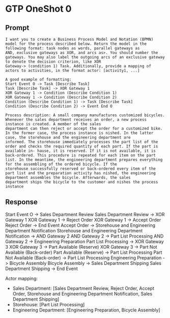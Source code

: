 # GTP OneShot 0

## Prompt 

    I want you to create a Business Process Model and Notation (BPMN) model for the process described below. Return the model in the following format: task nodes as words, parallel gateways as 
    AND, exclusive gateways as XOR, and arcs as>. You should number the gateways. You may also label the outgoing arcs of an exclusive gateway to denote the decision criterion, like XOR 
    Gateway-> (condition 1) Task. Additionally, provide a mapping of actors to activities, in the format actor: [activity1, ...]

    A good example of formatting:
    Start Event O -> Task [Describe Task]
    Task [Describe Task] -> XOR Gateway 1
    XOR Gateway 1 -> Condition (Describe Condition 1)
    XOR Gateway 1 -> Condition (Describe Condition 2)
    Condition (Describe Condition 1) -> Task [Describe Task]
    Condition (Describe Condition 2) -> Event End O

    Process description: A small company manufactures customized bicycles. Whenever the sales department receives an order, a new process instance is created. A member of the sales 
    department can then reject or accept the order for a customized bike. In the former case, the process instance is nished. In the latter case, the storehouse and the engineering department are 
    informed. The storehouse immediately processes the part list of the order and checks the required quantity of each part. If the part is available in- hause, it is reserved. If it is not available, it is 
    back-ordered. This procedure is repeated for each item on the part list. In the meantime, the engineering department prepares everything for the assembling of the ordered bicycle. If the 
    storehouse successfully reserved or back-ordered every item of the part list and the preparation activity has nished, the engineering department assembles the bicycle. Afterwards, the sales 
    department ships the bicycle to the customer and nishes the process instance

## Response
Start Event O -> Sales Department Review
Sales Department Review -> XOR Gateway 1
XOR Gateway 1 -> Reject Order
XOR Gateway 1 -> Accept Order
Reject Order -> End Event
Accept Order -> Storehouse and Engineering Department Notification
Storehouse and Engineering Department Notification -> AND Gateway 2
AND Gateway 2 -> Part List Processing
AND Gateway 2 -> Engineering Preparation
Part List Processing -> XOR Gateway 3
XOR Gateway 3 -> Part Available (Reserve)
XOR Gateway 3 -> Part Not Available (Back-order)
Part Available (Reserve) -> Part List Processing
Part Not Available (Back-order) -> Part List Processing
Engineering Preparation -> Bicycle Assembly
Bicycle Assembly -> Sales Department Shipping
Sales Department Shipping -> End Event

Actor mapping:
- Sales Department: [Sales Department Review, Reject Order, Accept Order, Storehouse and Engineering Department Notification, Sales Department Shipping]
- Storehouse: [Part List Processing]
- Engineering Department: [Engineering Preparation, Bicycle Assembly]